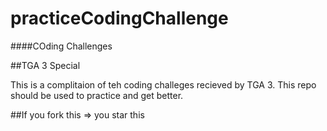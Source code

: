 # practiceCodingChallenge


####COding Challenges

##TGA 3 Special

This is a complitaion of teh coding challeges recieved by TGA 3. This repo should be used to practice and get better.

##If you fork this => you star this
